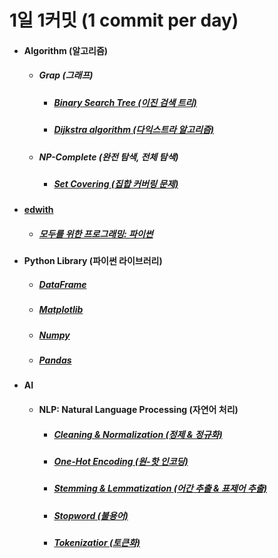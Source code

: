 # 1일 1커밋 (1 commit per day)
<ul>
<li>
<h4>Algorithm (알고리즘)</h4>  
<ul>  
<li><h5>Grap (그래프)</h5>
<ul>
<li><h5><a href="https://github.com/jysaa5/VioletCheese_Study_Python/tree/master/Algorithm/BinaryTree">Binary Search Tree (이진 검색 트리)</a></h5></li>
<li><h5><a href="https://github.com/jysaa5/Violet_Study_Python/blob/master/Algorithm/Graph/Dijkstra%20algorithm.py">Dijkstra algorithm (다익스트라 알고리즘)</a></h5></li>
</ul>
</li>

<li><h5>NP-Complete (완전 탐색, 전체 탐색)</h5>
<ul>
<li><h5><a href="https://github.com/jysaa5/Violet_Study_Python/blob/master/Algorithm/NP_Complete/Set_Covering.py">Set Covering (집합 커버링 문제)</a></h5></li>
</ul>
</li>
</ul>
</li>

<li>
<h4><a href ="https://www.edwith.org/">edwith</a></h4>
<ul>
<li>
<h5><a href ="https://github.com/jysaa5/VioletCheese_Study_Python/tree/master/Edwith/Programming_for_everyone">모두를 위한 프로그래밍: 파이썬</a></h5>
</li>
</ul>
</li>

<li><h4>Python Library (파이썬 라이브러리)</h4>
<ul>
<li><h5><a href="https://github.com/jysaa5/Violet_Study_Python/tree/master/AI/DataFrame">DataFrame</a></h5></li>
<li><h5><a href="https://github.com/jysaa5/Violet_Study_Python/tree/master/AI/Matplotlib">Matplotlib</a></h5></li>  
<li><h5><a href="https://github.com/jysaa5/Violet_Study_Python/tree/master/AI/Numpy">Numpy</a></h5></li> 
<li><h5><a href="https://github.com/jysaa5/Violet_Study_Python/tree/master/AI/Pandas">Pandas</a></h5></li>  
</ul>
</li>

<li>
<h4>AI</h4>
<ul>
<li><h4>NLP: Natural Language Processing (자연어 처리)</h4></li>
<ul>
<li><h5><a href="https://github.com/jysaa5/Violet_Study_Python/tree/master/AI/NLP/Cleaning_Normalization">Cleaning & Normalization (정제 & 정규화)</a></h5></li>
<li><h5><a href="https://github.com/jysaa5/VioletCheese_Study_Python/tree/master/AI/One_Hot_Encoding">One-Hot Encoding (원-핫 인코딩)</a></h5></li>
<li><h5><a href="https://github.com/jysaa5/Violet_Study_Python/tree/master/AI/NLP/Stemming_Lemmatization">Stemming & Lemmatization (어간 추출 & 표제어 추출)</a></h5></li>
<li><h5><a href="https://github.com/jysaa5/Violet_Study_Python/tree/master/AI/NLP/Stopword">Stopword (불용어)</a></h5></li>
<li><h5><a href="https://github.com/jysaa5/Violet_Study_Python/tree/master/AI/NLP/Tokenizatior">Tokenizatior (토큰화)</a></h5></li>
</ul>
</ul>
</li>
</ul>
